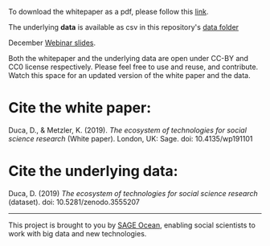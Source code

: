 To download the whitepaper as a pdf, please follow this [link](https://uk.sagepub.com/en-gb/eur/technologies-for-social-science-research).

The underlying **data** is available as csv in this repository's [data folder](https://github.com/sagepublishing/SAGE_tools_social_science/blob/master/data/master_tools_sep19.csv) 

December [Webinar slides](/docs/tools_webinar_dec19.pdf).

Both the whitepaper and the underlying data are open under CC-BY and CC0 license respectively. Please feel free to use and reuse, and contribute. Watch this space for an updated version of the white paper and the data.

# Cite the white paper:
Duca, D., & Metzler, K. (2019). *The ecosystem of technologies for social science research* (White paper). London, UK:
Sage. doi: 10.4135/wp191101

# Cite the underlying data:
Duca, D. (2019) *The ecosystem of technologies for social science research* (dataset). doi: 10.5281/zenodo.3555207


----

This project is brought to you by [SAGE Ocean](https://ocean.sagepub.com/), enabling social scientists to work with big data and new technologies. 
